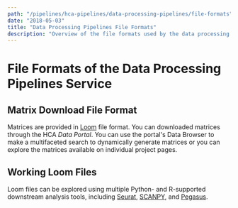 ```yaml
---
path: "/pipelines/hca-pipelines/data-processing-pipelines/file-formats"
date: "2018-05-03"
title: "Data Processing Pipelines File Formats"
description: "Overview of the file formats used by the data processing pipelines of the HCA DCP."
---
```


# File Formats of the Data Processing Pipelines Service

## Matrix Download File Format

Matrices are provided in [Loom](http://loompy.org/) file format. You can downloaded matrices through the HCA *Data Portal*. You can use the portal's Data Browser to make a multifaceted search to dynamically generate matrices or you can explore the matrices available on individual project pages.

## Working Loom Files

Loom files can be explored using multiple Python- and R-supported downstream analysis tools, including [Seurat](https://satijalab.org/seurat/), [SCANPY](https://github.com/theislab/scanpy), and [Pegasus](https://pegasus.readthedocs.io/en/latest/). 



